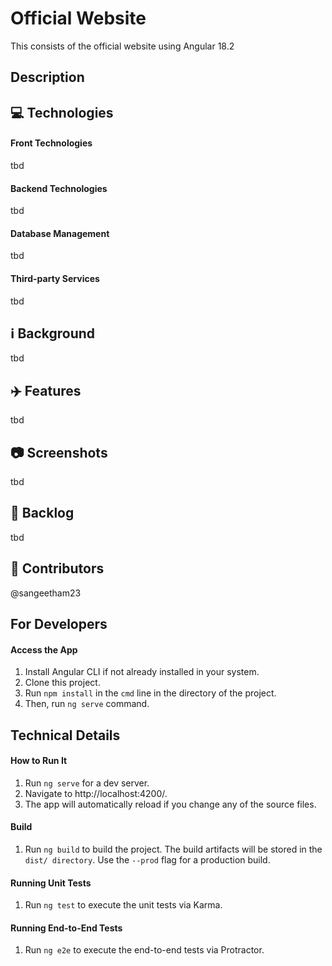 # Official Website
This consists of the official website using Angular 18.2

## Description

##  💻  Technologies
#### Front Technologies
tbd

#### Backend Technologies
tbd

#### Database Management
tbd

#### Third-party Services
tbd

##  ℹ️  Background
tbd

##  ✈️  Features
tbd

##  📷  Screenshots
tbd

##  📘  Backlog
tbd

##  🤝  Contributors

@sangeetham23

## For Developers
#### Access the App
1. Install Angular CLI if not already installed in your system.
1. Clone this project. 
1. Run `npm install` in the `cmd` line in the directory of the project. 
1. Then, run `ng serve` command.

## Technical Details
#### How to Run It
1. Run `ng serve` for a dev server. 
1. Navigate to http://localhost:4200/.
1. The app will automatically reload if you change any of the source files.

#### Build
1. Run `ng build` to build the project. The build artifacts will be stored in the `dist/ directory`. Use the `--prod` flag for a production build.

#### Running Unit Tests
1. Run `ng test` to execute the unit tests via Karma.

#### Running End-to-End Tests
1. Run `ng e2e` to execute the end-to-end tests via Protractor.
